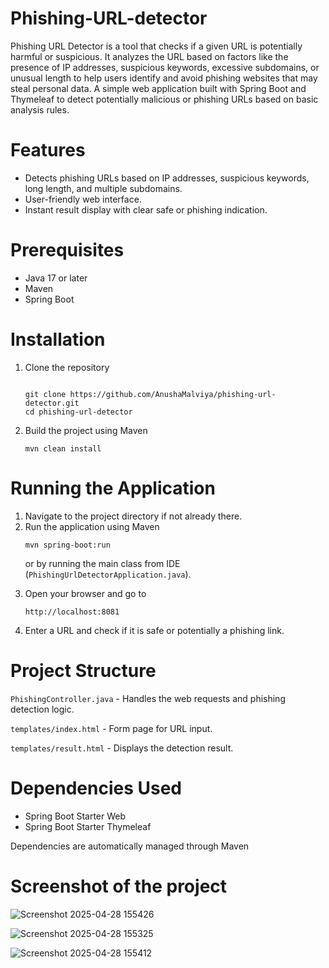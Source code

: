 # Phishing-URL-detector
Phishing URL Detector is a tool that checks if a given URL is potentially harmful or suspicious. It analyzes the URL based on factors like the presence of IP addresses, suspicious keywords, excessive subdomains, or unusual length to help users identify and avoid phishing websites that may steal personal data.
A simple web application built with Spring Boot and Thymeleaf to detect potentially malicious or phishing URLs based on basic analysis rules.

# Features
<ul> 
<li> Detects phishing URLs based on IP addresses, suspicious keywords, long length, and multiple subdomains.</li>

<li> User-friendly web interface.</li>

<li> Instant result display with clear safe or phishing indication.</li>
</ul>

# Prerequisites 
<ul> 
  <li> Java 17 or later </li>

  <li> Maven </li>

  <li> Spring Boot </li>
</ul>

# Installation
<ol>
  <li>Clone the repository</li>

```

git clone https://github.com/AnushaMalviya/phishing-url-detector.git
cd phishing-url-detector
```
<li> Build the project using Maven</li>


```
mvn clean install
```
</ol>

# Running the Application
<ol type = "1">
  <li>
    Navigate to the project directory if not already there.
  </li>



<li>Run the application using Maven</li> 


```
mvn spring-boot:run
```
or by running the main class from IDE (`PhishingUrlDetectorApplication.java`).

  <li>
  Open your browser and go to
  </li>

```
http://localhost:8081
```

<li> Enter a URL and check if it is safe or potentially a phishing link.</li>
</ol>

# Project Structure
`PhishingController.java` - Handles the web requests and phishing detection logic.

`templates/index.html` - Form page for URL input.

`templates/result.html` - Displays the detection result.

# Dependencies Used
<ul>

  
<li>Spring Boot Starter Web</li>
  

<li>Spring Boot Starter Thymeleaf</li>
</ul>
Dependencies are automatically managed through Maven


# Screenshot of the project

![Screenshot 2025-04-28 155426](https://github.com/user-attachments/assets/265bac5a-402d-4f32-9bd3-2a0260696809)

![Screenshot 2025-04-28 155325](https://github.com/user-attachments/assets/2a1f1da6-383a-4226-a0ad-1e6b888addd0)

![Screenshot 2025-04-28 155412](https://github.com/user-attachments/assets/2b1b0368-fb53-4d04-b0c2-cfe7b044a2cd)
